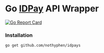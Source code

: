 # Go [IDPay](https://idpay.ir/) API Wrapper

[![Go Report Card](https://goreportcard.com/badge/github.com/nothyphen/idpays)](https://goreportcard.com/report/github.com/nothyphen/idpays)

### Installation
```
go get github.com/nothyphen/idpays
```